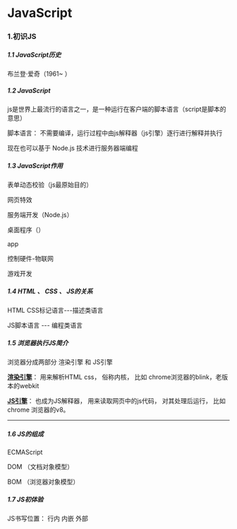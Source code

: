 # JavaScript

### 1.初识JS

##### 1.1  JavaScript历史

布兰登·爱奇（1961~ ）



##### 1.2  JavaScript

js是世界上最流行的语言之一，是一种运行在客户端的脚本语言（script是脚本的意思）

脚本语言： 不需要编译，运行过程中由js解释器（js引擎）逐行进行解释并执行

现在也可以基于 Node.js 技术进行服务器端编程



##### 1.3 JavaScript作用

表单动态校验（js最原始目的）

网页特效

服务端开发（Node.js）

桌面程序（）

app

控制硬件-物联网

游戏开发



##### 1.4 HTML 、 CSS 、 JS的关系

HTML CSS标记语言---描述类语言

JS脚本语言 --- 编程类语言



##### 1.5 浏览器执行JS简介

浏览器分成两部分  渲染引擎 和 JS引擎

**<u>渲染引擎</u>**： 用来解析HTML css， 俗称内核， 比如 chrome浏览器的blink，老版本的webkit

**<u>JS引擎</u>**： 也成为JS解释器， 用来读取网页中的js代码， 对其处理后运行， 比如 chrome 浏览器的v8。

** **

<!--浏览器本身并不会执行js代码，而是通过内置JavaScript引擎（解释器）来执行js代码，js引擎执行代码时逐行解释每一句源码（转换为机器语言），然后由计算机去执行，所以JavaScript语言归为脚本语言，会逐行解释执行。-->



##### 1.6 JS的组成

ECMAScript    <!--（规定了js的编程语法和基础核心知识，是所有浏览器厂商共同遵守的一套JS语法工业标准）-->

DOM   （文档对象模型）

BOM	（浏览器对象模型）



##### 1.7 JS初体验

JS书写位置：  行内  内嵌 外部

